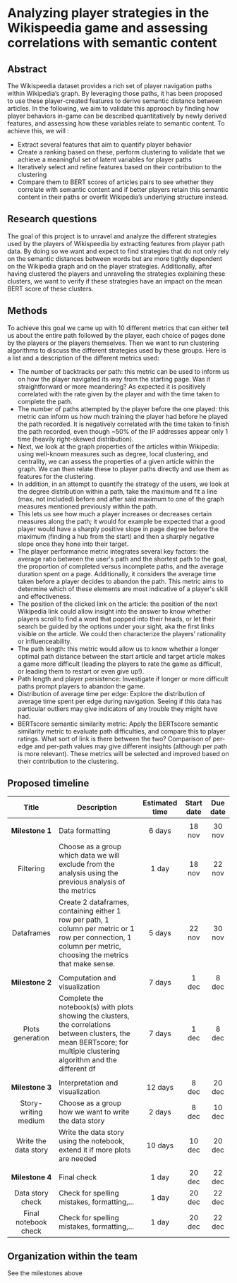 # Analyzing player strategies in the Wikispeedia game and assessing correlations with semantic content

## Abstract
The Wikispeedia dataset provides a rich set of player navigation paths within Wikipedia’s graph. 
By leveraging those paths, it has been proposed to use these player-created features to derive semantic distance between articles. 
In the following, we aim to validate this approach by finding how player behaviors in-game can be described quantitatively by newly derived features, and assessing how these variables relate to semantic content.
To achieve this, we will :  
- Extract several features that aim to quantify player behavior
- Create a ranking based on these, perform clustering to validate that we achieve a meaningful set of latent variables for player paths 
- Iteratively select and refine features based on their contribution to the clustering
- Compare them to BERT scores of articles pairs to see whether they correlate with semantic content and if better players retain this semantic content in their paths or overfit Wikipedia’s underlying structure instead.

## Research questions
The goal of this project is to unravel and analyze the different strategies used by the players of Wikispeedia by extracting features from player path data. By doing so we want and expect to find strategies that do not only rely on the semantic distances between words but are more tightly dependent on the Wikipedia graph and on the player strategies. Additionally, after having clustered the players and unraveling the strategies explaining these clusters, we want to verify if these strategies have an impact on the mean BERT score of these clusters.

## Methods
To achieve this goal we came up with 10 different metrics that can either tell us about the entire path followed by the player, each choice of pages done by the players or the players themselves. Then we want to run clustering algorithms to discuss the different strategies used by these groups. Here is a list and a description of the different metrics used:  
- The number of backtracks per path: this metric can be used to inform us on how the player navigated its way from the starting page. Was it straightforward or more meandering? As expected it is positively correlated with the rate given by the player and with the time taken to complete the path.  
- The number of paths attempted by the player before the one played: this metric can inform us how much training the player had before he played the path recorded. It is negatively correlated with the time taken to finish the path recorded, even though ~50% of the IP addresses appear only 1 time (heavily right-skewed distribution).  
- Next, we look at the graph properties of the articles within Wikipedia: using well-known measures such as degree, local clustering, and centrality, we can assess the properties of a given article within the graph. We can then relate these to player paths directly and use them as features for the clustering.  
- In addition, in an attempt to quantify the strategy of the users, we look at the degree distribution within a path, take the maximum and fit a line (max. not included) before and after said maximum to one of the graph measures mentioned previously within the path.
- This lets us see how much a player increases or decreases certain measures along the path; it would for example be expected that a good player would have a sharply positive slope in page degree before the maximum (finding a hub from the start) and then a sharply negative slope once they hone into their target.  
- The player performance metric integrates several key factors: the average ratio between the user's path and the shortest path to the goal, the proportion of completed versus incomplete paths, and the average duration spent on a page. Additionally, it considers the average time taken before a player decides to abandon the path. This metric aims to determine which of these elements are most indicative of a player's skill and effectiveness.  
- The position of the clicked link on the article: the position of the next Wikipedia link could allow insight into the answer to know whether players scroll to find a word that popped into their heads, or let their search be guided by the options under your sight, aka the first links visible on the article. We could then characterize the players’ rationality or influenceability.
- The path length: this metric would allow us to know whether a longer optimal path distance between the start article and target article makes a game more difficult (leading the players to rate the game as difficult, or leading them to restart or even give up!).  
- Path length and player persistence: Investigate if longer or more difficult paths prompt players to abandon the game.  
- Distribution of average time per edge: Explore the distribution of average time spent per edge during navigation. Seeing if this data has particular outliers may give indicators of any trouble they might have had.  
- BERTscore semantic similarity metric: Apply the BERTscore semantic similarity metric to evaluate path difficulties, and compare this to player ratings. What sort of link is there between the two? Comparison of per-edge and per-path values may give different insights (although per path is more relevant). These metrics will be selected and improved based on their contribution to the clustering.  

## Proposed timeline

|         Title        | Description                                                                                                                                                                | Estimated time | Start date | Due date |
|:--------------------:|----------------------------------------------------------------------------------------------------------------------------------------------------------------------------|:--------------:|:----------:|:--------:|
|                      |                                                                                                                                                                            |                |            |          |
|    **Milestone 1**   | Data formatting                                                                                                                                                            |     6 days     |   18 nov   |  30 nov  |
|       Filtering      | Choose as a group which data we will exclude  from the analysis using the previous  analysis of the metrics                                                                |      1 day     |   18 nov   |  22 nov  |
|      Dataframes      | Create 2 dataframes, containing either 1 row per path, 1 column per metric or 1 row per  connection, 1 column per metric, choosing the metrics that make sense.            |     5 days     |   22 nov   |  30 nov  |
|                      |                                                                                                                                                                            |                |            |          |
|    **Milestone 2**   | Computation and visualization                                                                                                                                              |     7 days     |    1 dec   |   8 dec  |
|   Plots generation   | Complete the notebook(s) with plots showing  the clusters, the correlations between  clusters, the mean BERTscore; for multiple  clustering algorithm and the different df |     7 days     |    1 dec   |   8 dec  |
|                      |                                                                                                                                                                            |                |            |          |
|    **Milestone 3**   | Interpretation and visualization                                                                                                                                           |     12 days    |    8 dec   |  20 dec  |
| Story-writing medium | Choose as a group how we want to write the data story                                                                                                                      |     2 days     |    8 dec   |  10 dec  |
| Write the data story | Write the data story using the notebook, extend it if more plots are needed                                                                                                |     10 days    |   10 dec   |  20 dec  |
|                      |                                                                                                                                                                            |                |            |          |
|    **Milestone 4**   | Final check                                                                                                                                                                |      1 day     |   20 dec   |  22 dec  |
|   Data story check   | Check for spelling mistakes, formatting,...                                                                                                                                |      1 day     |   20 dec   |  22 dec  |
| Final notebook check | Check for spelling mistakes, formatting,...                                                                                                                                |      1 day     |   20 dec   |  22 dec  |

## Organization within the team
See the milestones above